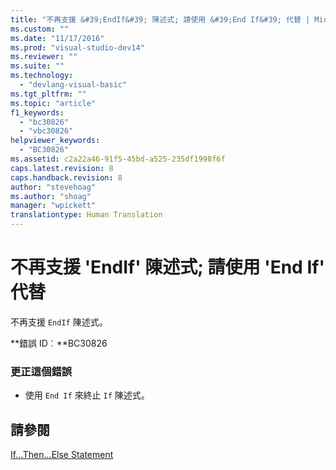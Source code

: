 ```yaml
---
title: "不再支援 &#39;EndIf&#39; 陳述式; 請使用 &#39;End If&#39; 代替 | Microsoft Docs"
ms.custom: ""
ms.date: "11/17/2016"
ms.prod: "visual-studio-dev14"
ms.reviewer: ""
ms.suite: ""
ms.technology: 
  - "devlang-visual-basic"
ms.tgt_pltfrm: ""
ms.topic: "article"
f1_keywords: 
  - "bc30826"
  - "vbc30826"
helpviewer_keywords: 
  - "BC30826"
ms.assetid: c2a22a46-91f5-45bd-a525-235df1998f6f
caps.latest.revision: 8
caps.handback.revision: 8
author: "stevehoag"
ms.author: "shoag"
manager: "wpickett"
translationtype: Human Translation
---
```

# 不再支援 &#39;EndIf&#39; 陳述式; 請使用 &#39;End If&#39; 代替
不再支援 `EndIf` 陳述式。  
  
 **錯誤 ID︰**BC30826  
  
### 更正這個錯誤  
  
-   使用 `End If` 來終止 `If` 陳述式。  
  
## 請參閱  
 [If...Then...Else Statement](../../visual-basic/language-reference/statements/if-then-else-statement.md)
